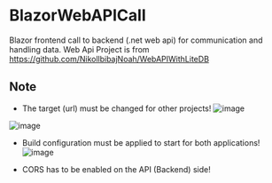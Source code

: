# BlazorWebAPICall

Blazor frontend call to backend (.net web api) for communication and handling data. Web Api Project is from https://github.com/NikollbibajNoah/WebAPIWithLiteDB 

## Note
- The target (url) must be changed for other projects!
![image](https://github.com/user-attachments/assets/01a24876-2304-45aa-94da-6d6fc5c02aac)

![image](https://github.com/user-attachments/assets/06ebc93d-ba82-4d21-9776-7a6538c2a58c)


- Build configuration must be applied to start for both applications!
![image](https://github.com/user-attachments/assets/dc6c3a0f-4f3c-4ae0-af6c-240d5bf09912)

- CORS has to be enabled on the API (Backend) side!
